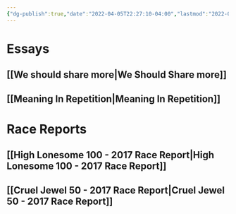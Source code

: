 ```yaml
---
{"dg-publish":true,"date":"2022-04-05T22:27:10-04:00","lastmod":"2022-04-19T14:22:14-04:00","permalink":"/writing/","dgHomeLink":true,"dgPassFrontmatter":true}
---
```


# Essays
## [[We should share more|We Should Share more]]
## [[Meaning In Repetition|Meaning In Repetition]]

# Race Reports
## [[High Lonesome 100 - 2017 Race Report|High Lonesome 100 - 2017 Race Report]]
## [[Cruel Jewel 50 - 2017 Race Report|Cruel Jewel 50 - 2017 Race Report]]
